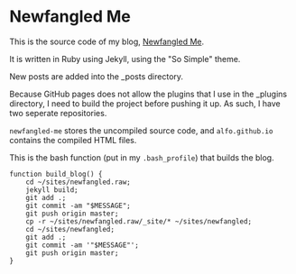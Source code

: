 # Newfangled Me

This is the source code of my blog, [Newfangled Me](http://newfangled.me).

It is written in Ruby using Jekyll, using the "So Simple" theme.

New posts are added into the _posts directory.

Because GitHub pages does not allow the plugins that I use in the _plugins directory, I need to build the project before pushing it up. As such, I have two seperate repositories.

`newfangled-me` stores the uncompiled source code, and `alfo.github.io` contains the compiled HTML files.

This is the bash function (put in my `.bash_profile`) that builds the blog.

    function build_blog() {
        cd ~/sites/newfangled.raw;
        jekyll build;
        git add .;
        git commit -am "$MESSAGE";
        git push origin master;
        cp -r ~/sites/newfangled.raw/_site/* ~/sites/newfangled;
        cd ~/sites/newfangled;
        git add .;
        git commit -am '"$MESSAGE"';
        git push origin master;
    }